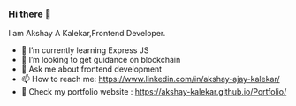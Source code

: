 ### Hi there 👋

I am Akshay A Kalekar,Frontend Developer.
 
- 🌱 I’m currently learning Express JS
- 🤔  I’m looking to get guidance on blockchain
- 💬 Ask me about frontend development 
- 📫 How to reach me: https://www.linkedin.com/in/akshay-ajay-kalekar/
- 🥰 Check my portfolio website : https://akshay-kalekar.github.io/Portfolio/

